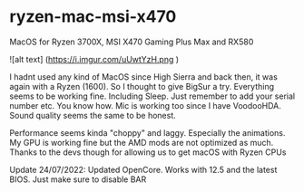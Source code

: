 # ryzen-mac-msi-x470
MacOS for Ryzen 3700X, MSI X470 Gaming Plus Max and RX580

![alt text] (https://i.imgur.com/uUwtYzH.png )

I hadnt used any kind of MacOS since High Sierra and back then, it was again with a Ryzen (1600). So I thought to give BigSur a try. 
Everything seems to be working fine. Including Sleep. Just remember to add your serial number etc. You know how. 
Mic is working too since I have VoodooHDA. Sound quality seems the same to be honest.

Performance seems kinda "choppy" and laggy. Especially the animations. My GPU is working fine but the AMD mods are not optimized as much. Thanks to the devs though for allowing us to get macOS with Ryzen CPUs

Update 24/07/2022: Updated OpenCore. Works with 12.5 and the latest BIOS. Just make sure to disable BAR
